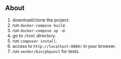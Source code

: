## About

1. download/clone the project.
2. run `docker-compose build`.
3. run `docker-compose up -d`.
4. go to `/html` directory.
5. run `composer install`.
6. access to `http://localhost:8080/` in your browser.
7. run `vendor/bin/phpunit` for tests.